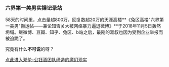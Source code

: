 ### 六界第一美男实锤记录站

58天的时间里，点击量超800万，回复数超20万的天涯高楼**《兔区高楼"六界第一美男"搬运帖——兼论知否关大被网络暴力逼退微博》**于2018年11月5日轰然坍塌。继微博、豆瓣、知乎、兔区、b站之后，最刚的涯叔也因为受到企业举报而被迫跪了。

究竟有什么**不可说**的呀？

[点此进入邓伦-公钰涵团队缔造的魔幻现实](https://liujiediyimeinan.github.io/XMNQ/)
